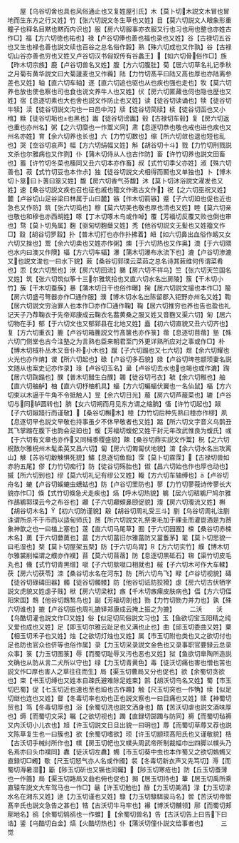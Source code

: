<!-- { "loadSidebar": true } -->
　　屋【乌谷切舍也具也风俗通止也又复姓屋引氏】木【莫卜切木説文木冒也冒地而生东方之行又姓】竹【张六切説文冬生草也又姓】目【莫六切説文人眼象形重瞳子也释名目黙也黙而内识也】服【房六切服事亦衣服又行也习也用也整也亦姓古作□】福【方六切徳也祐也】禄【卢谷切俸也善也福也录也又姓】谷【古禄切五谷也又生也禄也善也説文续也百谷之总名俗作糓】熟【殊六切成也又作孰】谷【古禄切山谷亦善也穷也又姓又卢谷切汉书匈奴传有谷蠡王】【如六切骨俗作□】族【昨木切宗族】鹿【卢谷切兽名又姓】腹【方六切腹肚】菊【居六切草名礼记季秋之月菊有黄华説文曰大菊蘧麦也又作蘜】陆【力竹切髙平曰陆又髙也厚也亦陆离参差也又姓】轴【直六切车轴】逐【直六切追也驱也从也疾也强也走也】牧【莫六切养也放也使也察也司也食也说文养牛人也又姓】伏【房六切匿藏也伺也隐也歴也又姓】宿【息逐切素也大也舍也説文作防止也又姓】读【徒谷切读诵也】犊【徒谷切牛犊】渎【徒谷切説文沟也一曰邑中沟】牍【徒谷切简牍】椟【徒谷切函也又小棺】黩【徒谷切垢也也黑也】讟【徒谷切谤讟】毂【古禄切车毂】复【房六切返也重也亦州名】粥【之六切糜也一作鬻义同】肃【息逐切恭也敬也戒也进也疾也又州名亦姓】育【余六切养也长也】六【力竹切数也】缩【所六切敛也退也短也乱也】哭【空谷切哀声】幅【方六切绢幅又姓】斛【胡谷切十斗】戮【力竹切刑戮説文杀也尔雅病也又作剹】仆【蒲木切侍从人也古作防】畜【许竹切养也説文田畜也】蓄【许竹切冬菜也稸同又丑六切本亦作畜】叔【式竹切季父亦姓】淑【殊六切善也】菽【式竹切豆也本作尗】独【徒谷切説文犬相得而鬭也又单独也】卜【博木切卜筮曰卜蓍曰筮又姓】馥【房六切香气芬馥】沐【莫卜切沐浴説文濯发也又姓】速【桑谷切説文疾也召也征也戚也籀文作遫古文作】祝【之六切巫祝又姓】麓【卢谷切山足谷梁曰林属于山曰麓】镞【作木切箭镞】蹙【子六切廹也促也近也急也又作防】筑【张六切捣也】穆【莫六切美也敬也厚也清也又姓】睦【莫六切亲也敬也和穆也亦西胡姓】啄【丁木切啄木鸟或作啅】覆【芳福切反覆又败也倒也审也】骛【莫卜切鳬属】麴【驱匊切麴蘖又姓】秃【他谷切説文无髪也又姓籀文作□】縠【胡谷切罗縠】扑【普木切打也亦作扑拂着】衄【如六切鼻出血俗作衂又女六切又挫也】鬻【余六切卖也又姓亦作粥】燠【于六切热也又作奥】澳【于六切隈也水内曰澳又作隩】辐【方六切车辐】瀑【蒲木切瀑布水流下也】漉【卢谷切渗漉又也説文浚也一曰水下貌】蓛【桑谷切郭璞云菜茹之总名诗其蓛维何传谓菜肴也】恧【女六切慙也】洑【房六切回流】鵩【房六切不祥鸟】竺【张六切天竺国名又姓】筑【张六切筑似筝十三尔雅筑拾也又直六切水名出房陵】簇【干木切小竹】蔟【干木切蚕蔟】暴【蒲木切日干也俗作曝】掬【居六切説文撮也本作□】箙【房六切盛弓弩器亦作□通作服】濮【博木切水名出陈留郡入钜野亦州名又姓】鞫【居六切説文穷治罪人也本作□亦作□通作鞠】鞠【居六切推穷也养也告也盈也礼记天子乃荐鞠衣于先帝郑康成云鞠衣名葢黄桑之服又姓又音麴又渠六切】匊【居六切物在手】郁【于六切文也又郁郅县在北地又姓】矗【初六切直貌又丑六切齐也】复【方六切重衣】簏【卢谷切箱簏説文竹髙箧也亦作箓】蓿【息逐切苜蓿】塾【殊六切门侧堂也古今注塾之为言熟也臣来朝君至门外更详熟所应对之事或作□】朴【博木切棫朴丛木又音仆朴小木也】蹴【子六切蹋也又七六切】煜【余六切耀也火光也亦作焴】谡【所六切起也】碌【卢谷切多石貌】娽【卢谷切埤苍颛顼妻名説文随从也案史记亦作录】琭【卢谷切玉名】盝【卢谷切去水也也竭也或作漉】踘【居六切踘蹋也】醭【普木切醋生白醭】韣【徒谷切弓衣】毓【余六切稚也】舳【直六切舳舻】柚【直六切杼柚机具】蝠【方六切蝙蝠伏翼也一名仙鼠】楅【方六切束以木逼于牛角不令抵触人】昱【余六切日光】菔【房六切芦菔菜也】辘【卢谷切与同轳圆转也】朒【女六切朔而月见东方谓之缩朒】慉【许竹切起也】踧【子六切踧踖行而谨敬】【桑谷切槲木】稑【力竹切后种先熟曰稑亦作穋】夙【息逐切早也説文早敬也持事虽夕不休早敬者也又姓】蹜【所六切文字音义乌鹊丑其飞掌蹜在腹下也韵会足廹也】蝮【芳福切蝮蛇又姓干封元年改武惟良为蝮氏】彧【于六切有文章也亦作又同稶黍稷盛貌】餗【桑谷切鼎实説文作鬻】柷【之六切柷敔尔雅柷州木髦柔英又昌六切】匐【房六切匍匐伏地貌】淯【余六切水名出攻离山】觫【苏谷切觳觫惧死貌】鱐【息逐切鱼脂】霂【莫卜切霡霂】【古禄切兽如赤豹五尾】僇【力竹切痴行】防【徒谷切殇胎也】俶【昌六切始也作也厚也动也】摵【所六切到也】缪【莫六切礼记有缪公又姓】輹【方六切车轴缚也】【卢谷切舟名】螰【卢谷切螇螰虫蟪蛄也】防【卢谷切罜防也】蓼【力竹切蓼莪诗传蓼长大貌亦作□】倏【式竹切倏急犬走疾也】熇【呼木切热貌】鵴【居六切秸鵴尸鸠尔雅作鴶鵴郭璞云今之布谷也】顣【子六切顣頞鼻颐促貌】澓【房六切澓流又姓】槲【胡谷切木名】【初六切防谨貌】觳【胡谷切周礼受三斗】剭【乌谷切周礼注剭诛谓所杀不于市而以适甸师氏】莤【所六切説文礼祭束毛加于祼圭而灌鬯酒是为莤象神歆之也一曰榼上塞也】蓫【直六切马尾草】囿【于六切园囿】梀【桑谷切赤梀木名】薁【于六切蘡薁也】葍【方六切葍旧尔雅葍防又葍藑茅】毣【莫卜切思貌一曰毛湿也】楘【莫卜切屋架五楘】防【于六切鸟胃】【方六切实竹】纀【博木切尔雅裳削幅谓之纀亦作襆】苜【莫六切苜蓿】防【息逐切黒砥石】毱【渠竹切皮毛丸也】儵【式竹切青黑缯】噈【子六切歍噈口相就也】槭【子六切木可作大车輮】茯【房六切茯苓】洓【桑谷切水名在河东】防【所六切鸟飞】睩【卢谷切视貌】碡【徒谷切碌碡田器】髑【徒谷切髑髅】防【他谷切诋防狡猾】虙【房六切古伏牺字説文虎貌又姓虙子贱】栿【房六切梁栿】瘯【千木切瘯瘰皮肤病也】偪【方六切偪阳宋国】鵚【他谷切鵚鹙鸟也】副【芳福切剖也】勠【力竹切勠力并力也】孰【殊六切谁也】摝【卢谷切振也周礼摝铎郑康成云掩上振之为摝】
　　二沃
　　沃【乌酷切灌也説文作□又姓】俗【似足切风俗説文习也】玉【鱼欲切宝玉阳精之纯又爱也成也又姓】足【即玉切尔雅云趾足也又满也止也】曲【邱玉切委曲又姓】粟【相玉切禾子也又姓】烛【之欲切灯烛也又姓】属【市玉切附也类也又之欲切付也足也防也官众也侪等也俗作属】录【力玉切采录説文金色也又录事职官要録云总录众事】箓【力玉切图箓】辱【而蜀切耻辱又汚也恶也又姓】狱【鱼欲切臯陶所造説文确也从防从言二犬所以守也】绿【力玉切青黄色】毒【徒沃切痛也害也憎也苦也説文作□厚也害人之草往往而生】局【渠玉切曹局又分也促也】欲【余蜀切贪欲也】束【书玉切缚也又姓本自疎氏避难除足姓束】鹄【胡沃切鸟名又姓】蜀【市玉切巴蜀】促【七玉切近也速也至也廹也古作趣】触【尺玉切突也一作觕】续【似足切继也连也又姓】督【冬毒切率也劝也正也説文察也一曰目痛也又姓】赎【神蜀切贸也】笃【冬毒切厚也】浴【余蜀切洗也説文洒身也】酷【苦沃切虐也説文酒味厚也】缛【而蜀切文采】瞩【之欲切视也】躅【直録切踯躅与防同】褥【而蜀切毡褥又内沃切小儿衣也】旭【许玉切説文日旦出貌一曰明也】蓐【而蜀切草蓐又荐也説文陈草复生也一曰簇也】欲【余蜀切嗜欲】顼【许玉切颛顼髙阳氏也又谨敬貌】梏【古沃切手械纣所作也】幞【房玉切帊也又幞头周武帝所制裁幅巾出四脚以幞头乃名焉亦曰头巾襆同】纛【徒沃切左纛】蠋【市玉切葵中虫也本作蜀又之欲切螐蠋又直録切□蠋】歜【尺玉切怒气亦人名或作斶】裻【冬毒切新衣声又先笃切】溽【而蜀切溽暑湿】斸【陟玉切斫也又镢也同钃】【陟玉切寒疮也】防【丘玉切蚕薄也一作筁】局【渠玉切踡局又曲也俯也促也】挶【居玉切持也】輂【居玉切禹所乘直辕车説文大车驾马也一作□】朂【许玉切勉也】醁【力玉切美酒】渌【力玉切渌水名在湘东又姓】逯【力玉切谨也又姓】騄【力玉切騄駬骏马名】喾【苦沃切帝喾髙辛氏也説文急告之甚也】牿【古沃切牛马牢也】襮【博沃切黼领】鄏【而蜀切郏鄏地名】鹆【余蜀切鸲鹆也一作蜼】【余蜀切兽名】告【古沃切告上曰告下曰诰】鋈【乌酷切白金】熇【火酷切热也】仆【蒲沃切僮仆説文给事者也】
　　三觉
